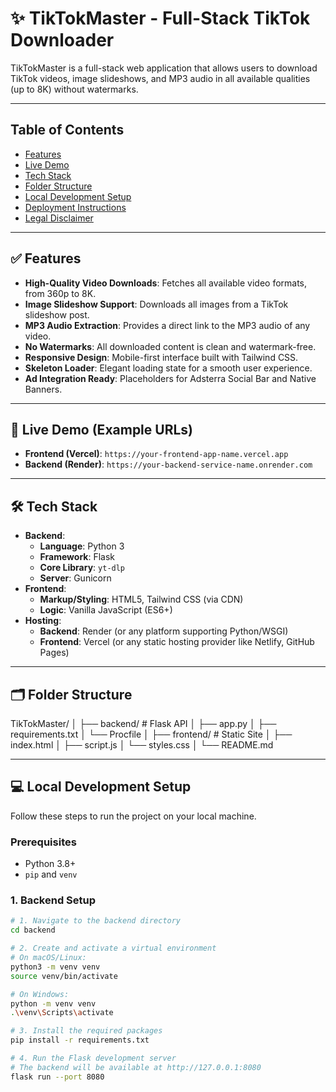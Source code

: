 # ✨ TikTokMaster - Full-Stack TikTok Downloader

TikTokMaster is a full-stack web application that allows users to download TikTok videos, image slideshows, and MP3 audio in all available qualities (up to 8K) without watermarks.

---

## Table of Contents
- [Features](#features)
- [Live Demo](#live-demo)
- [Tech Stack](#tech-stack)
- [Folder Structure](#folder-structure)
- [Local Development Setup](#local-development-setup)
- [Deployment Instructions](#deployment-instructions)
- [Legal Disclaimer](#legal-disclaimer)

---

## ✅ Features

- **High-Quality Video Downloads**: Fetches all available video formats, from 360p to 8K.
- **Image Slideshow Support**: Downloads all images from a TikTok slideshow post.
- **MP3 Audio Extraction**: Provides a direct link to the MP3 audio of any video.
- **No Watermarks**: All downloaded content is clean and watermark-free.
- **Responsive Design**: Mobile-first interface built with Tailwind CSS.
- **Skeleton Loader**: Elegant loading state for a smooth user experience.
- **Ad Integration Ready**: Placeholders for Adsterra Social Bar and Native Banners.

---

## 🚀 Live Demo (Example URLs)

- **Frontend (Vercel)**: `https://your-frontend-app-name.vercel.app`
- **Backend (Render)**: `https://your-backend-service-name.onrender.com`

---

## 🛠️ Tech Stack

- **Backend**:
  - **Language**: Python 3
  - **Framework**: Flask
  - **Core Library**: `yt-dlp`
  - **Server**: Gunicorn
- **Frontend**:
  - **Markup/Styling**: HTML5, Tailwind CSS (via CDN)
  - **Logic**: Vanilla JavaScript (ES6+)
- **Hosting**:
  - **Backend**: Render (or any platform supporting Python/WSGI)
  - **Frontend**: Vercel (or any static hosting provider like Netlify, GitHub Pages)

---

## 🗂️ Folder Structure
TikTokMaster/
│
├── backend/ # Flask API
│ ├── app.py
│ ├── requirements.txt
│ └── Procfile
│
├── frontend/ # Static Site
│ ├── index.html
│ ├── script.js
│ └── styles.css
│
└── README.md


---

## 💻 Local Development Setup

Follow these steps to run the project on your local machine.

### Prerequisites
- Python 3.8+
- `pip` and `venv`

### 1. Backend Setup

```bash
# 1. Navigate to the backend directory
cd backend

# 2. Create and activate a virtual environment
# On macOS/Linux:
python3 -m venv venv
source venv/bin/activate

# On Windows:
python -m venv venv
.\venv\Scripts\activate

# 3. Install the required packages
pip install -r requirements.txt

# 4. Run the Flask development server
# The backend will be available at http://127.0.0.1:8080
flask run --port 8080

